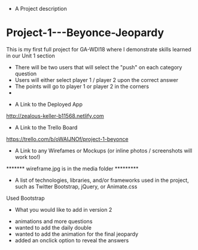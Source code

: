  * A Project description

# Project-1---Beyonce-Jeopardy
This is my first full project for GA-WDI18 where I demonstrate skills learned in our Unit 1 section

- There will be two users that will select the "push" on each category question 
- Users will either select player 1 / player 2 upon the correct answer
- The points will go to player 1 or player 2 in the corners
-

* A Link to the Deployed App

http://zealous-keller-b11568.netlify.com

* A Link to the Trello Board

https://trello.com/b/oWAIJNOf/project-1-beyonce

* A Link to any Wirefames or Mockups (or inline photos / screenshots will work too!)



******* wireframe.jpg is in the media folder *********


* A list of technologies, libraries, and/or frameworks used in the project, such as Twitter Bootstrap, jQuery, or Animate.css

Used Bootstrap




* What you would like to add in version 2

- animations and more questions 
- wanted to add the daily double 
- wanted to add the animation for the final jeopardy
- added an onclick option to reveal the answers
